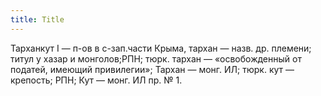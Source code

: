 ```yaml
---
title: Title
---
```


Тарханкут I — п-ов в с-зап.части Крыма, тархан — назв. др. племени; титул у
хазар и монголов;РПН; тюрк. тархан — «освобожденный от податей, имеющий
привилегии»; Тархан — монг. ИЛ; тюрк. кут — крепость; РПН; Кут — монг. ИЛ пр. №
1.
